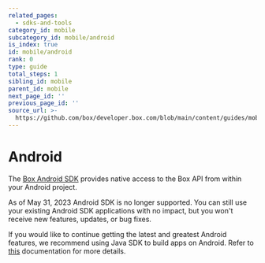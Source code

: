 ```yaml
---
related_pages:
  - sdks-and-tools
category_id: mobile
subcategory_id: mobile/android
is_index: true
id: mobile/android
rank: 0
type: guide
total_steps: 1
sibling_id: mobile
parent_id: mobile
next_page_id: ''
previous_page_id: ''
source_url: >-
  https://github.com/box/developer.box.com/blob/main/content/guides/mobile/android/index.md
---
```

# Android

The [Box Android SDK][android-sdk] provides native access to the Box API from
within your Android project.

<Message type='warning'>

As of May 31, 2023 Android SDK is no
longer supported.
You can still use your
existing Android SDK applications with no impact,
but you won't receive new features,
updates, or bug fixes.

If you would like to continue getting
the latest and greatest Android features,
we recommend using Java SDK to build apps on Android.
Refer to [this][android-docs] documentation for more details.

</Message>

[android-sdk]: https://github.com/box/box-android-sdk
[android-docs]: https://github.com/box/box-java-sdk/blob/main/doc/android.md